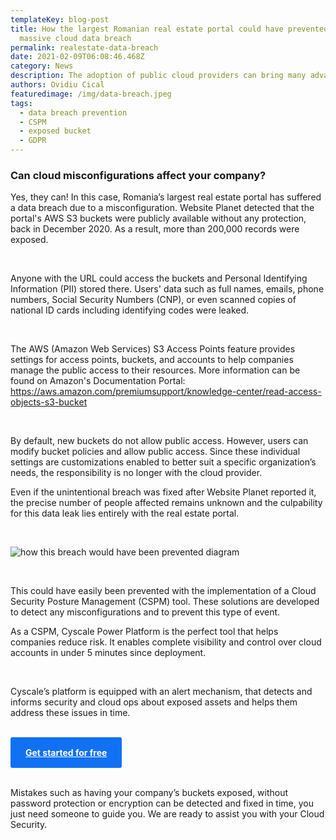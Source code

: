 ```yaml
---
templateKey: blog-post
title: How the largest Romanian real estate portal could have prevented a
  massive cloud data breach
permalink: realestate-data-breach
date: 2021-02-09T06:08:46.468Z
category: News
description: The adoption of public cloud providers can bring many advantages to a business, but at the same time, cybersecurity threats can appear because of this usage.
authors: Ovidiu Cical
featuredimage: /img/data-breach.jpeg
tags:
  - data breach prevention
  - CSPM
  - exposed bucket
  - GDPR
---
```

### Can cloud misconfigurations affect your company?

Yes, they can! In this case, Romania’s largest real estate portal has suffered a data breach due to a misconfiguration. Website Planet detected that the portal's AWS S3 buckets were publicly available without any protection, back in December 2020. As a result, more than 200,000 records were exposed.

<br/>
 
Anyone with the URL could access the buckets and Personal Identifying Information (PII) stored there. Users' data such as full names, emails, phone numbers, Social Security Numbers (CNP), or even scanned copies of national ID cards including identifying codes were leaked.

<br/>

The AWS (Amazon Web Services) S3 Access Points feature provides settings for access points, buckets, and accounts to help companies manage the public access to their resources. More information can be found on Amazon's Documentation Portal: https://aws.amazon.com/premiumsupport/knowledge-center/read-access-objects-s3-bucket  

<br/>

By default, new buckets do not allow public access. However, users can modify bucket policies and allow public access. Since these individual settings are customizations enabled to better suit a specific organization’s needs, the responsibility is no longer with the cloud provider.

Even if the unintentional breach was fixed after Website Planet reported it, the precise number of people affected remains unknown and the culpability for this data leak lies entirely with the real estate portal.

<br/>

![how this breach would have been prevented diagram](/img/data-breach.jpeg)

<br/>

This could have easily been prevented with the implementation of a Cloud Security Posture Management (CSPM) tool. These solutions are developed to detect any misconfigurations and to prevent this type of event.

As a CSPM, Cyscale Power Platform is the perfect tool that helps companies reduce risk. It enables complete visibility and control over cloud accounts in under 5 minutes since deployment.

<br/>

Cyscale’s platform is equipped with an alert mechanism, that detects and informs security and cloud ops about exposed assets and helps them address these issues in time.

<br/>

<style>
.register-cta {
display: inline-block;
margin: 0 auto;
font-weight: bold;
text-align: center;
color: rgb(255, 255, 255);
border-radius: 0.1875rem;
background-color: rgb(16, 113, 242);
padding: 1rem 1.5rem;
}
</style>

<div class="row pb-4 pb-4">
<a class="register-cta" href="https://app.cyscale.com/#/register">Get started for free</a>
</div>

<br/>

Mistakes such as having your company’s buckets exposed, without password protection or encryption can be detected and fixed in time, you just need someone to guide you. We are ready to assist you with your Cloud Security.

<br/>
<br/>